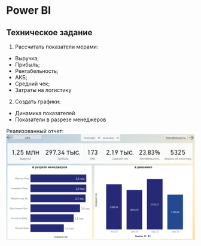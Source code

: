 # Power BI

## Техническое задание

1.	Рассчитать показатели мерами:
-	Выручка;
-	Прибыль;
-	Рентабельность;
-	АКБ;
-	Средний чек;
-	Затраты на логистику
2.	 Создать графики:
-	Динамика показателей
-	Показатели в разрезе менеджеров

Реализованный отчет:
![Результат](ReadMe/screenshot.PNG)
